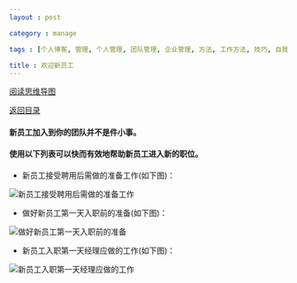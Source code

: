 ```yaml
---
layout : post

category : manage

tags : [个人博客, 管理, 个人管理, 团队管理, 企业管理, 方法, 工作方法, 技巧, 自我提升]

title : 欢迎新员工
---
```


[阅读思维导图](https://www.mindmeister.com/external/drive/do_open?file_id=0B6K98da0px63QlBGQ3BYNVl5cUE)

[返回目录](/manage/2013/04/07/Behind-closed-doors-secrets-of-great-management/)

#### 新员工加入到你的团队并不是件小事。


#### 使用以下列表可以快而有效地帮助新员工进入新的职位。

- 新员工接受聘用后需做的准备工作(如下图)：

![](http://pic.yupoo.com/bigdreamstudio_v/CRuGR9kZ/ZJfad.jpg "新员工接受聘用后需做的准备工作")

- 做好新员工第一天入职前的准备(如下图)：

![](http://pic.yupoo.com/bigdreamstudio_v/CRuHFKaz/heYW9.jpg "做好新员工第一天入职前的准备")

- 新员工入职第一天经理应做的工作(如下图)：

![](http://pic.yupoo.com/bigdreamstudio_v/CRuNl4ii/Wwijx.jpg "新员工入职第一天经理应做的工作")